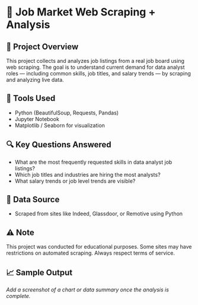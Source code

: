 # 💼 Job Market Web Scraping + Analysis

## 📁 Project Overview
This project collects and analyzes job listings from a real job board using web scraping. The goal is to understand current demand for data analyst roles — including common skills, job titles, and salary trends — by scraping and analyzing live data.

## 🧰 Tools Used
- Python (BeautifulSoup, Requests, Pandas)
- Jupyter Notebook
- Matplotlib / Seaborn for visualization

## 🔍 Key Questions Answered
- What are the most frequently requested skills in data analyst job listings?
- Which job titles and industries are hiring the most analysts?
- What salary trends or job level trends are visible?

## 🔗 Data Source
- Scraped from sites like Indeed, Glassdoor, or Remotive using Python

## ⚠️ Note
This project was conducted for educational purposes. Some sites may have restrictions on automated scraping. Always respect terms of service.

## 📈 Sample Output
_Add a screenshot of a chart or data summary once the analysis is complete._

